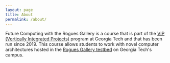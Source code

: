 ```yaml
---
layout: page
title: About
permalink: /about/
---
```


Future Computing with the Rogues Gallery is a course that is part of the [VIP (Vertically Integrated Projects)](https://vip.gatech.edu/) program at Georgia Tech and that has been run since 2019. This course allows students to work with novel computer architectures hosted in the [Rogues Gallery testbed](https://crnch-rg.cc.gatech.edu/) on Georgia Tech's campus. 
